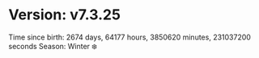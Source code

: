 # Version: v7.3.25
Time since birth: 2674 days, 64177 hours, 3850620 minutes, 231037200 seconds
Season: Winter ❄️
